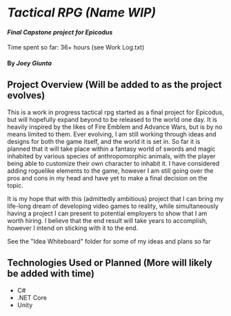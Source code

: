 # _Tactical RPG (Name WIP)_

#### _Final Capstone project for Epicodus_

Time spent so far: 36+ hours (see Work Log.txt)

#### By _**Joey Giunta**_

## Project Overview (Will be added to as the project evolves)
This is a work in progress tactical rpg started as a final project for Epicodus, but will hopefully expand beyond to be released to the world one day.
It is heavily inspired by the likes of Fire Emblem and Advance Wars, but is by no means limited to them. Ever evolving, I am still working through ideas and designs for both the game itself, and the world it is set in. So far it is planned that it will take place within a fantasy world of swords and magic inhabited by various species of anthropomorphic animals, with the player being able to customize their own character to inhabit it. I have considered adding roguelike elements to the game, however I am still going over the pros and cons in my head and have yet to make a final decision on the topic.

It is my hope that with this (admittedly ambitious) project that I can bring my life-long dream of developing video games to reality, while simultaneously having a project I can present to potential employers to show that I am worth hiring. I believe that the end result will take years to accomplish, however I intend on sticking with it to the end.

See the "Idea Whiteboard" folder for some of my ideas and plans so far

## Technologies Used or Planned (More will likely be added with time)
- C#
- .NET Core
- Unity

